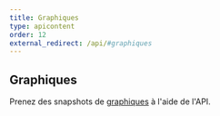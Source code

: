 ```yaml
---
title: Graphiques
type: apicontent
order: 12
external_redirect: /api/#graphiques
---
```

## Graphiques
Prenez des snapshots de [graphiques][1] à l'aide de l'API.

[1]: /fr/graphing

